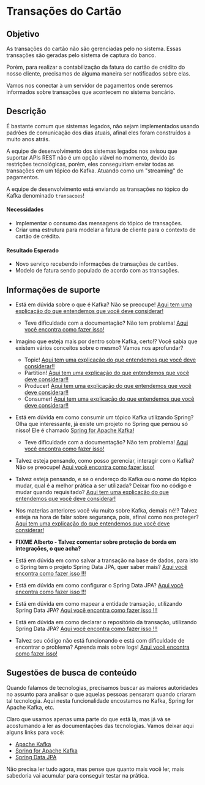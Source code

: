 # Transações do Cartão

## Objetivo

As transações do cartão não são gerenciadas pelo no sistema. Essas transações são geradas pelo sistema de captura do 
banco.

Porém, para realizar a contabilização da fatura do cartão de crédito do nosso cliente, precisamos de alguma maneira ser 
notificados sobre elas.

Vamos nos conectar à um servidor de pagamentos onde seremos informados sobre transações que acontecem no sistema 
bancário.

## Descrição

É bastante comum que sistemas legados, não sejam implementados usando padrões de comunicação dos dias atuais, afinal 
eles foram construídos a muito anos atrás.

A equipe de desenvolvimento dos sistemas legados nos avisou que suportar APIs REST não é um opção viável no momento, 
devido às restrições tecnológicas, porém, eles conseguiriam enviar todas as transações em um tópico do Kafka. Atuando 
como um "streaming" de pagamentos.

A equipe de desenvolvimento está enviando as transações no tópico do Kafka denominado `transacoes`!

#### Necessidades

- Implementar o consumo das mensagens do tópico de transações.
- Criar uma estrutura para modelar a fatura de cliente para o contexto de cartão de crédito.

#### Resultado Esperado

- Novo serviço recebendo informações de transações de cartões.
- Modelo de fatura sendo populado de acordo com as transações.

## Informações de suporte

* Está em dúvida sobre o que é Kafka? Não se preocupe! [Aqui tem uma explicação do que entendemos que você deve considerar!](https://kafka.apache.org/intro)

    * Teve dificuldade com a documentação? Não tem problema! [Aqui você encontra como fazer isso!](../informacao_procedural/kafka.md)
    
* Imagino que esteja mais por dentro sobre Kafka, certo!? Você sabia que existem vários conceitos sobre o mesmo? Vamos nos aprofundar?

    * Topic! [Aqui tem uma explicação do que entendemos que você deve considerar!!](../informacao_suporte/kafka-topic.md)
    * Partition! [Aqui tem uma explicação do que entendemos que você deve considerar!!](../informacao_suporte/kafka-partition.md)
    * Producer! [Aqui tem uma explicação do que entendemos que você deve considerar!!](../informacao_suporte/kafka-producer.md)
    * Consumer! [Aqui tem uma explicação do que entendemos que você deve considerar!!](../informacao_suporte/kafka-consumer.md)

* Está em dúvida em como consumir um tópico Kafka utilizando Spring? Olha que interessante, já existe um projeto no 
Spring que pensou só nisso! Ele é chamado [Spring for Apache Kafka!](https://spring.io/projects/spring-cloud-stream)

    * Teve dificuldade com a documentação? Não tem problema! [Aqui você encontra como fazer isso!](../informacao_suporte/kafka-configuration.md)

* Talvez esteja pensando, como posso gerenciar, interagir com o Kafka? Não se preocupe! [Aqui você encontra como fazer isso!](https://www.conduktor.io/)

* Talvez esteja pensando, e se o endereço do Kafka ou o nome do tópico mudar, qual é a melhor prática a ser utilizada? 
Deixar fixo no código e mudar quando requisitado? [Aqui tem uma explicação do que entendemos que você deve considerar!](../informacao_procedural/twelve-factor-config.md)

* Nos materias anteriores você viu muito sobre Kafka, demais né!? Talvez esteja na hora de falar sobre segurança, pois, 
afinal como nos proteger? [Aqui tem uma explicação do que entendemos que você deve considerar!](https://kafka.apache.org/documentation/#security)

* **FIXME Alberto - Talvez comentar sobre proteção de borda em integrações, o que acha?**

* Está em dúvida em como salvar a transação na base de dados, para isto o Spring tem o projeto Spring Data JPA, quer saber mais? [Aqui você encontra como fazer isso !!!](../informacao_suporte/spring-data.md)

* Está em dúvida em como configurar o Spring Data JPA? [Aqui você encontra como fazer isso !!!](../informacao_suporte/spring-data-configuration.md)

* Está em dúvida em como mapear a entidade transação, utilizando Spring Data JPA? [Aqui você encontra como fazer isso !!!](../informacao_suporte/spring-data-entity.md)

* Está em dúvida em como declarar o repositório da transação, utilizando Spring Data JPA? [Aqui você encontra como fazer isso !!!](../informacao_suporte/spring-data-repository.md)

* Talvez seu código não está funcionando e está com dificuldade de encontrar o problema? Aprenda mais sobre logs! [Aqui você encontra como fazer isso!](../informacao_suporte/spring-logging.md)

## Sugestões de busca de conteúdo

Quando falamos de tecnologias, precisamos buscar as maiores autoridades no assunto para analisar o que aquelas pessoas 
pensaram quando criaram tal tecnologia. Aqui nesta funcionalidade encostamos no Kafka, Spring for Apache Kafka, etc. 

Claro que usamos apenas uma parte do que está lá, mas já vá se acostumando a ler as documentações das tecnologias. 
Vamos deixar aqui alguns links para você:

* [Apache Kafka](https://kafka.apache.org/)
* [Spring for Apache Kafka](https://spring.io/projects/spring-kafka)
* [Spring Data JPA](https://spring.io/projects/spring-data-jpa)

Não precisa ler tudo agora, mas pense que quanto mais você ler, mais sabedoria vai acumular para conseguir testar na prática.